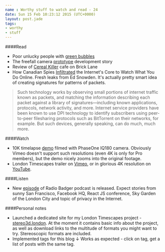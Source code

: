 ```yaml
---
name : Worthy stuff to watch and read - 24
date: Sun 15 Feb 10:23:12 2015 (UTC+0000)
layout: post.jade
tags:
- worthy
- stuff
---
```


####Read

* Poor unlucky people with [green bubbles](https://medium.com/message/its-kind-of-cheesy-being-green-2c72cc9e5eda)
* The freefall camera [prototype](http://www.skydivemag.com/article/the-freefall-camera) development story
* Review of [Cereal Killer](http://roisi.co.uk/tech-girl-town-cereal-killer-cafe/) cafe on Brick Lane
* How Canadian Spies [Infiltrated](http://motherboard.vice.com/read/how-canadian-spies-infiltrated-the-internets-core-to-watch-what-you-do-online) the Internet's Core to Watch What You Do Online. Fresh leaks from Ed Snowden. It's actually pretty smart idea of creating signatures for patterns of packets.

>Such technology works by observing small portions of internet traffic known as packets, and matching the information describing each packet against a library of signatures—including known applications, protocols, network activity, and more. Internet service providers have been known to use DPI technology to identify subscribers using peer-to-peer filesharing protocols such as BitTorrent on their networks, for example. But such devices, generally speaking, can do much, much more.

####Watch

* 10K timelapse [demo](https://vimeo.com/119343870) filmed with PhaseOne IQ180 camera. Obviously Vimeo doesn't support such resolutions (even 4K is only for Pro members), but the demo nicely zooms into the original footage.
* London Timescapes trailer on [Vimeo](https://vimeo.com/119159512), or in glorious 4K resolution on [YouTube](https://www.youtube.com/watch?v=v-uHmGNk_34).

####Listen

* New [episode](https://soundcloud.com/karismafilms/radiobadger-episode-12) of Radio Badger podcast is released. Expect stories from sunny San Francisco, Facebook HQ, React JS conference, Sky Garden of the London City and topic of privacy in the Internet.

####Personal notes

* Launched a dedicated site for my London Timescapes project - [stereo3d.london](http://stereo3d.london/). At the moment it contains basic info about the project, as well as download links to the multitude of formats you might want to try. Stereoscopic formats are included.
* Implemented tags for this blog ↓ Works as expected - click on tag, get a list of posts with the same tag.
